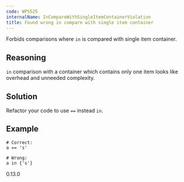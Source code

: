 ```yaml
---
code: WPS525
internalName: InCompareWithSingleItemContainerViolation
title: Found wrong in compare with single item container
---
```


Forbids comparisons where `in` is compared with single item container.

## Reasoning
`in` comparison with a container which contains only one item looks
like overhead and unneeded complexity.

## Solution
Refactor your code to use `==` instead `in`.

## Example

    # Correct:
    a == 's'
    
    # Wrong:
    a in {'s'}

<div class="versionadded">

0.13.0

</div>